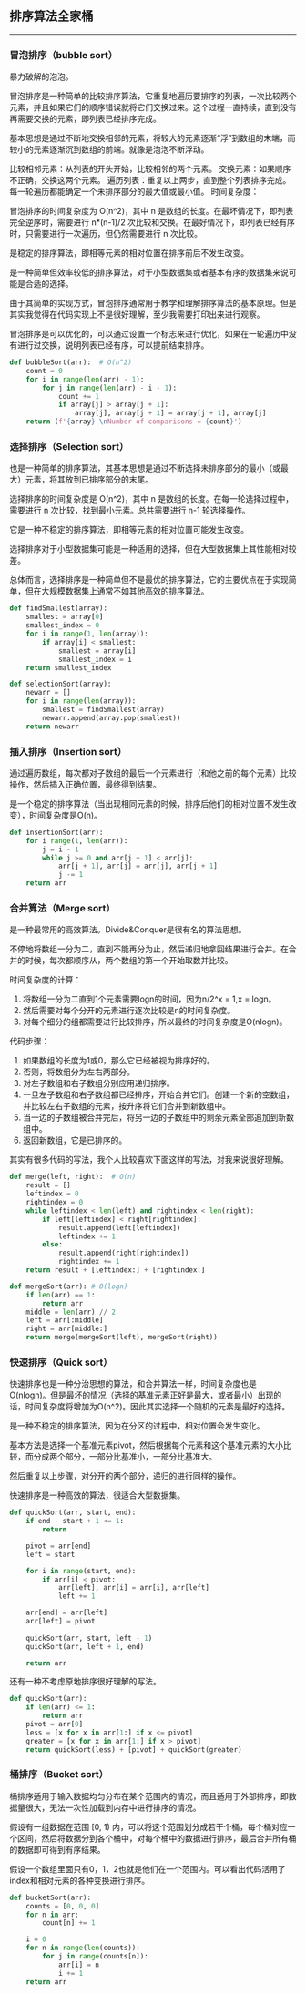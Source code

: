 ## 排序算法全家桶

---
### 冒泡排序（bubble sort）

暴力破解的泡泡。

冒泡排序是一种简单的比较排序算法，它重复地遍历要排序的列表，一次比较两个元素，并且如果它们的顺序错误就将它们交换过来。这个过程一直持续，直到没有再需要交换的元素，即列表已经排序完成。

基本思想是通过不断地交换相邻的元素，将较大的元素逐渐“浮”到数组的末端，而较小的元素逐渐沉到数组的前端。就像是泡泡不断浮动。


比较相邻元素：从列表的开头开始，比较相邻的两个元素。
交换元素：如果顺序不正确，交换这两个元素。
遍历列表：重复以上两步，直到整个列表排序完成。每一轮遍历都能确定一个未排序部分的最大值或最小值。
时间复杂度：

冒泡排序的时间复杂度为 O(n^2)，其中 n 是数组的长度。在最坏情况下，即列表完全逆序时，需要进行 n*(n-1)/2 次比较和交换。在最好情况下，即列表已经有序时，只需要进行一次遍历，但仍然需要进行 n 次比较。

是稳定的排序算法，即相等元素的相对位置在排序前后不发生改变。

是一种简单但效率较低的排序算法，对于小型数据集或者基本有序的数据集来说可能是合适的选择。

由于其简单的实现方式，冒泡排序通常用于教学和理解排序算法的基本原理。但是其实我觉得在代码实现上不是很好理解，至少我需要打印出来进行观察。

冒泡排序是可以优化的，可以通过设置一个标志来进行优化，如果在一轮遍历中没有进行过交换，说明列表已经有序，可以提前结束排序。

```python
def bubbleSort(arr):  # O(n^2)
    count = 0
    for i in range(len(arr) - 1):
        for j in range(len(arr) - i - 1):
            count += 1
            if array[j] > array[j + 1]:
                array[j], array[j + 1] = array[j + 1], array[j]
    return (f'{array} \nNumber of comparisons = {count}')
```

### 选择排序（Selection sort）

也是一种简单的排序算法，其基本思想是通过不断选择未排序部分的最小（或最大）元素，将其放到已排序部分的末尾。

选择排序的时间复杂度是 O(n^2)，其中 n 是数组的长度。在每一轮选择过程中，需要进行 n 次比较，找到最小元素。总共需要进行 n-1 轮选择操作。

它是一种不稳定的排序算法，即相等元素的相对位置可能发生改变。

选择排序对于小型数据集可能是一种适用的选择，但在大型数据集上其性能相对较差。

总体而言，选择排序是一种简单但不是最优的排序算法，它的主要优点在于实现简单，但在大规模数据集上通常不如其他高效的排序算法。

```python
def findSmallest(array):
    smallest = array[0]
    smallest_index = 0
    for i in range(1, len(array)):
        if array[i] < smallest:
            smallest = array[i]
            smallest_index = i 
    return smallest_index

def selectionSort(array):
    newarr = []
    for i in range(len(array)):
        smallest = findSmallest(array)
        newarr.append(array.pop(smallest))
    return newarr
```


### 插入排序（Insertion sort）

通过遍历数组，每次都对子数组的最后一个元素进行（和他之前的每个元素）比较操作，然后插入正确位置，最终得到结果。

是一个稳定的排序算法（当出现相同元素的时候，排序后他们的相对位置不发生改变），时间复杂度是O(n)。

```python
def insertionSort(arr):
    for i range(1, len(arr)):
        j = i - 1
        while j >= 0 and arr[j + 1] < arr[j]:
            arr[j + 1], arr[j] = arr[j], arr[j + 1]
            j -= 1
    return arr
```

### 合并算法（Merge sort）

是一种最常用的高效算法。Divide&Conquer是很有名的算法思想。

不停地将数组一分为二，直到不能再分为止，然后递归地拿回结果进行合并。在合并的时候，每次都顺序从，两个数组的第一个开始取数并比较。

时间复杂度的计算：

1. 将数组一分为二直到1个元素需要logn的时间，因为n/2^x = 1,x = logn。
2. 然后需要对每个分开的元素进行逐次比较是n的时间复杂度。
3. 对每个细分的组都需要进行比较排序，所以最终的时间复杂度是O(nlogn)。

代码步骤：

1. 如果数组的长度为1或0，那么它已经被视为排序好的。
2. 否则，将数组分为左右两部分。
3. 对左子数组和右子数组分别应用递归排序。
4. 一旦左子数组和右子数组都已经排序，开始合并它们。创建一个新的空数组，并比较左右子数组的元素，按升序将它们合并到新数组中。
5. 当一边的子数组被合并完后，将另一边的子数组中的剩余元素全部追加到新数组中。
6. 返回新数组，它是已排序的。

其实有很多代码的写法，我个人比较喜欢下面这样的写法，对我来说很好理解。

```python
def merge(left, right):  # O(n)
    result = []
    leftindex = 0
    rightindex = 0
    while leftindex < len(left) and rightindex < len(right):
        if left[leftindex] < right[rightindex]:
            result.append(left[leftindex])
            leftindex += 1
        else:
            result.append(right[rightindex])
            rightindex += 1
    return result + [leftindex:] + [rightindex:]

def mergeSort(arr): # O(logn)
    if len(arr) == 1:
        return arr
    middle = len(arr) // 2
    left = arr[:middle]
    right = arr[middle:]
    return merge(mergeSort(left), mergeSort(right))
```

### 快速排序（Quick sort）

快速排序也是一种分治思想的算法，和合并算法一样，时间复杂度也是O(nlogn)。但是最坏的情况（选择的基准元素正好是最大，或者最小）出现的话，时间复杂度将增加为O(n^2)。因此其实选择一个随机的元素是最好的选择。

是一种不稳定的排序算法，因为在分区的过程中，相对位置会发生变化。

基本方法是选择一个基准元素pivot，然后根据每个元素和这个基准元素的大小比较，而分成两个部分，一部分比基准小，一部分比基准大。

然后重复以上步骤，对分开的两个部分，递归的进行同样的操作。

快速排序是一种高效的算法，很适合大型数据集。

```python
def quickSort(arr, start, end):
    if end - start + 1 <= 1:
        return

    pivot = arr[end]
    left = start

    for i in range(start, end):
        if arr[i] < pivot:
            arr[left], arr[i] = arr[i], arr[left]
            left += 1

    arr[end] = arr[left]
    arr[left] = pivot
    
    quickSort(arr, start, left - 1)
    quickSort(arr, left + 1, end)

    return arr
```

还有一种不考虑原地排序很好理解的写法。

```python
def quickSort(arr):
    if len(arr) <= 1:
        return arr
    pivot = arr[0]
    less = [x for x in arr[1:] if x <= pivot]
    greater = [x for x in arr[1:] if x > pivot]
    return quickSort(less) + [pivot] + quickSort(greater)
```

### 桶排序（Bucket sort）

桶排序适用于输入数据均匀分布在某个范围内的情况，而且适用于外部排序，即数据量很大，无法一次性加载到内存中进行排序的情况。

假设有一组数据在范围 [0, 1) 内，可以将这个范围划分成若干个桶，每个桶对应一个区间，然后将数据分到各个桶中，对每个桶中的数据进行排序，最后合并所有桶的数据即可得到有序结果。

假设一个数组里面只有0，1，2也就是他们在一个范围内。可以看出代码活用了index和相对元素的各种变换进行排序。

```python
def bucketSort(arr):
    counts = [0, 0, 0]
    for n in arr:
        count[n] += 1

    i = 0
    for n in range(len(counts)):
        for j in range(counts[n]):
            arr[i] = n
            i += 1
    return arr
```
